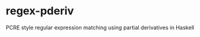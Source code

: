 regex-pderiv
============

PCRE style regular expression matching using partial derivatives in Haskell
